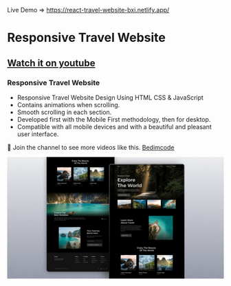 Live Demo => https://react-travel-website-bxi.netlify.app/

# Responsive Travel Website

## [Watch it on youtube](https://youtu.be/cgV2tN8gxCg)

### Responsive Travel Website

- Responsive Travel Website Design Using HTML CSS & JavaScript
- Contains animations when scrolling.
- Smooth scrolling in each section.
- Developed first with the Mobile First methodology, then for desktop.
- Compatible with all mobile devices and with a beautiful and pleasant user interface.

💙 Join the channel to see more videos like this. [Bedimcode](https://www.youtube.com/@Bedimcode)

![preview img](/preview.png)
